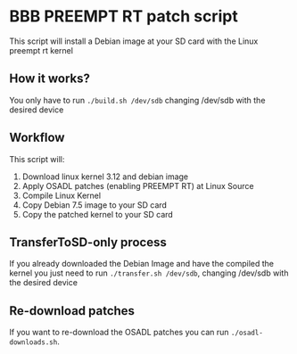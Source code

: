 BBB PREEMPT RT patch script
===========================

This script will install a Debian image at your SD card with the Linux preempt rt kernel

How it works?
-------------
You only have to run ```./build.sh /dev/sdb``` changing /dev/sdb with the desired device

Workflow
--------

This script will:

1. Download linux kernel 3.12 and debian image
2. Apply OSADL patches (enabling PREEMPT RT) at Linux Source
3. Compile Linux Kernel
4. Copy Debian 7.5 image to your SD card
5. Copy the patched kernel to your SD card


TransferToSD-only process
---------------------

If you already downloaded the Debian Image and have the compiled the kernel you just need to run ```./transfer.sh /dev/sdb```, changing /dev/sdb with the desired device

Re-download patches
-------------------

If you want to re-download the OSADL patches you can run ```./osadl-downloads.sh```.